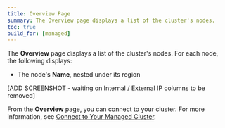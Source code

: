 ```yaml
---
title: Overview Page
summary: The Overview page displays a list of the cluster's nodes.
toc: true
build_for: [managed]
---
```


The **Overview** page displays a list of the cluster's nodes. For each node, the following displays:

- The node's **Name**, nested under its region

[ADD SCREENSHOT - waiting on Internal / External IP columns to be removed]

From the **Overview** page, you can connect to your cluster. For more information, see [Connect to Your Managed Cluster](managed-connect-to-your-cluster.html).
